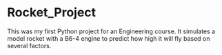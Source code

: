 # Rocket_Project
This was my first Python project for an Engineering course. It simulates a model rocket 
with a B6-4 engine to predict how high it will fly based on several factors.
